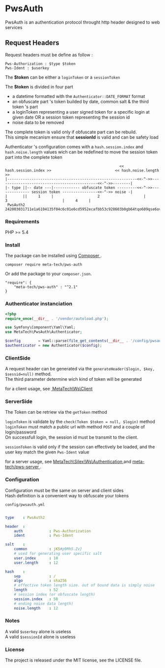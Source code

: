 # PwsAuth

PwsAuth is an authentication protocol throught http header designed to web services

## Request Headers

Request headers must be define as follow  :

    Pws-Authorization : $type $token
    Pws-Ident : $userkey

The **$token** can be either a `loginToken` or a `sessionToken`

The **$token** is divided in four part

* a datetime formatted with the `Authenticator::DATE_FORMAT` format
* an obfuscate part 's token builded by date, common salt & the third token 's part
* a loginToken representing a user signed token for a specific login at given date
  OR 
  a session token representing the session id
* noise data to be removed

The complete token is valid only if obfuscate part can be rebuild.  
This simple mecanism ensure that **sessionId** is valid and can be safety load

Authenticator 's configuration comes with a `hash.session.index` and `hash.noise.length` values 
wich can be redefined to move the session token part into the complete token

                                                        << hash.session.index >>                             << hash.noise.length >>
    |-----------------------------------------------------------<<-^->>---------------------------------------------<<-^->>--------|
    |- type ||-- date ---|------------ obfuscate token ---------<<-^->>-------------- session token ----------------<<-^->> noise -|
    |       ||     1     |                    2                    |                         3                         |     4     |
     PwsAuth2 242003031711e1a6104135f04c6c01e6cd5952ecafbb53c928603b0gb64tqo609qse6ovd7lhdvk4fnaqk7cdl26e4d4qh7jb41eu5f1zb5y79m8pgu3

### Requirements

PHP >= 5.4

### Install

The package can be installed using [ Composer ](https://getcomposer.org/).
```
composer require meta-tech/pws-auth
```

Or add the package to your `composer.json`.

```
"require": {
    "meta-tech/pws-auth" : "^2.1"
}
```

### Authenticator instanciation

```php
<?php
require_once(__dir__ . '/vendor/autoload.php');

use Symfony\Component\Yaml\Yaml;
use MetaTech\PwsAuth\Authenticator;

$config        = Yaml::parse(file_get_contents(__dir__ . '/config/pwsauth.yml'));
$authenticator = new Authenticator($config);
```


### ClientSide

A request header can be generated via the `generateHeader($login, $key, $sessid=null)` method.  
The third parameter determine wich kind of token will be generated

for a client usage, see [ MetaTech\Ws\Client ](https://github.com/meta-tech/pws-client/blob/master/src/MetaTech/Ws/Client.php)  


### ServerSide

The Token can be retriew via the `getToken` method

`loginToken` is validate by the `check(Token $token = null, $login)` method  
`loginToken` must match a public url with method `POST` and a couple of login/password  
On successfull login, the session id must be transmit to the client.

`sessionToken` is valid only if the session can effectively be loaded, and the 
user key match the given `Pws-Ident` value

for a server usage, see [ MetaTech\Silex\Ws\Authentication ](https://github.com/meta-tech/silex-core/blob/master/src/MetaTech/Silex/Ws/Authentication.php)
and [ meta-tech/pws-server ](https://github.com/meta-tech/pws-server).

### Configuration

Configuration must be the same on server and client sides  
Hash definition is a convenient way to obfuscate your tokens  

`config/pwsauth.yml`

```yaml

type    : PwsAuth2

header  :
    auth            : Pws-Authorization
    ident           : Pws-Ident

salt    : 
    common          : jK5#p9Mh5.Zv}
    # used for generating user specific salt
    user.index      : 10
    user.length     : 12

hash    :
    sep             : /
    algo            : sha256
    # effective token length size. out of bound data is simply noise
    length          : 52
    # session index (or obfuscate length)
    session.index   : 58
    # ending noise data length)
    noise.length    : 12
```

### Notes

A valid `$userkey` alone is useless  
A valid `$sessionId` alone is useless


### License

The project is released under the MIT license, see the LICENSE file.
